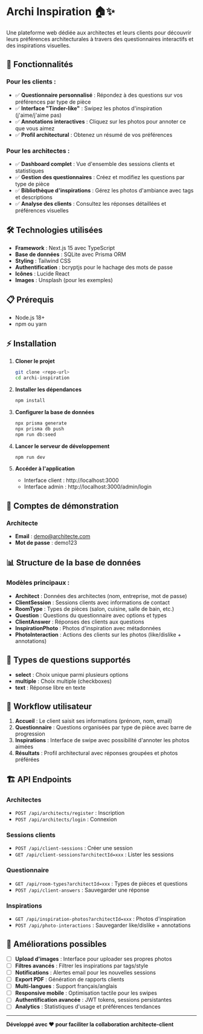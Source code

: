 # Archi Inspiration 🏠✨

Une plateforme web dédiée aux architectes et leurs clients pour découvrir leurs préférences architecturales à travers des questionnaires interactifs et des inspirations visuelles.

## 🚀 Fonctionnalités

### Pour les clients :
- ✅ **Questionnaire personnalisé** : Répondez à des questions sur vos préférences par type de pièce
- ✅ **Interface "Tinder-like"** : Swipez les photos d'inspiration (j'aime/j'aime pas)
- ✅ **Annotations interactives** : Cliquez sur les photos pour annoter ce que vous aimez
- ✅ **Profil architectural** : Obtenez un résumé de vos préférences

### Pour les architectes :
- ✅ **Dashboard complet** : Vue d'ensemble des sessions clients et statistiques
- ✅ **Gestion des questionnaires** : Créez et modifiez les questions par type de pièce
- ✅ **Bibliothèque d'inspirations** : Gérez les photos d'ambiance avec tags et descriptions
- ✅ **Analyse des clients** : Consultez les réponses détaillées et préférences visuelles

## 🛠️ Technologies utilisées

- **Framework** : Next.js 15 avec TypeScript
- **Base de données** : SQLite avec Prisma ORM
- **Styling** : Tailwind CSS
- **Authentification** : bcryptjs pour le hachage des mots de passe
- **Icônes** : Lucide React
- **Images** : Unsplash (pour les exemples)

## 📋 Prérequis

- Node.js 18+ 
- npm ou yarn

## ⚡ Installation

1. **Cloner le projet**
   ```bash
   git clone <repo-url>
   cd archi-inspiration
   ```

2. **Installer les dépendances**
   ```bash
   npm install
   ```

3. **Configurer la base de données**
   ```bash
   npx prisma generate
   npx prisma db push
   npm run db:seed
   ```

4. **Lancer le serveur de développement**
   ```bash
   npm run dev
   ```

5. **Accéder à l'application**
   - Interface client : http://localhost:3000
   - Interface admin : http://localhost:3000/admin/login

## 🔑 Comptes de démonstration

### Architecte
- **Email** : demo@architecte.com
- **Mot de passe** : demo123

## 📊 Structure de la base de données

### Modèles principaux :

- **Architect** : Données des architectes (nom, entreprise, mot de passe)
- **ClientSession** : Sessions clients avec informations de contact
- **RoomType** : Types de pièces (salon, cuisine, salle de bain, etc.)
- **Question** : Questions du questionnaire avec options et types
- **ClientAnswer** : Réponses des clients aux questions
- **InspirationPhoto** : Photos d'inspiration avec métadonnées
- **PhotoInteraction** : Actions des clients sur les photos (like/dislike + annotations)

## 🎨 Types de questions supportés

- **select** : Choix unique parmi plusieurs options
- **multiple** : Choix multiple (checkboxes)
- **text** : Réponse libre en texte

## 📱 Workflow utilisateur

1. **Accueil** : Le client saisit ses informations (prénom, nom, email)
2. **Questionnaire** : Questions organisées par type de pièce avec barre de progression
3. **Inspirations** : Interface de swipe avec possibilité d'annoter les photos aimées
4. **Résultats** : Profil architectural avec réponses groupées et photos préférées

## 🏗️ API Endpoints

### Architectes
- `POST /api/architects/register` : Inscription
- `POST /api/architects/login` : Connexion

### Sessions clients  
- `POST /api/client-sessions` : Créer une session
- `GET /api/client-sessions?architectId=xxx` : Lister les sessions

### Questionnaire
- `GET /api/room-types?architectId=xxx` : Types de pièces et questions
- `POST /api/client-answers` : Sauvegarder une réponse

### Inspirations
- `GET /api/inspiration-photos?architectId=xxx` : Photos d'inspiration
- `POST /api/photo-interactions` : Sauvegarder like/dislike + annotations

## 🎯 Améliorations possibles

- [ ] **Upload d'images** : Interface pour uploader ses propres photos
- [ ] **Filtres avancés** : Filtrer les inspirations par tags/style
- [ ] **Notifications** : Alertes email pour les nouvelles sessions
- [ ] **Export PDF** : Génération de rapports clients
- [ ] **Multi-langues** : Support français/anglais
- [ ] **Responsive mobile** : Optimisation tactile pour les swipes
- [ ] **Authentification avancée** : JWT tokens, sessions persistantes
- [ ] **Analytics** : Statistiques d'usage et préférences tendances

---

**Développé avec ❤️ pour faciliter la collaboration architecte-client**
